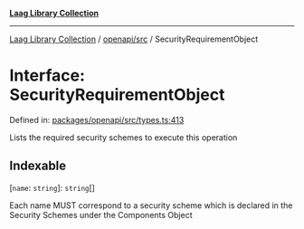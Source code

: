 [**Laag Library Collection**](../../../README.md)

***

[Laag Library Collection](../../../modules.md) / [openapi/src](../README.md) / SecurityRequirementObject

# Interface: SecurityRequirementObject

Defined in: [packages/openapi/src/types.ts:413](https://github.com/bschwarz/laag/blob/fbbd59f53b1467155cca720fc2d13c5cf1b8ba8f/packages/openapi/src/types.ts#L413)

Lists the required security schemes to execute this operation

## Indexable

\[`name`: `string`\]: `string`[]

Each name MUST correspond to a security scheme which is declared in the Security Schemes under the Components Object

